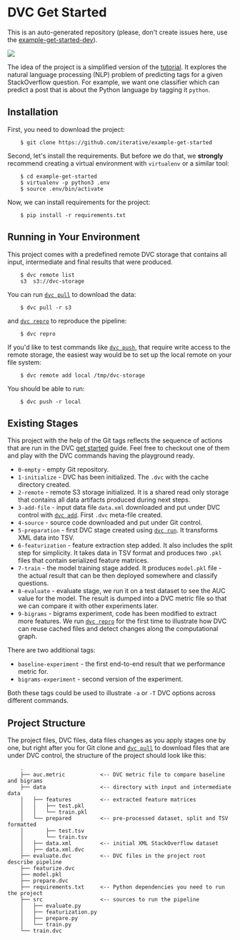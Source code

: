 # DVC Get Started

This is an auto-generated repository (please, don't create issues here, use the
[example-get-started-dev](https://github.com/iterative/example-get-started-dev)).

![](https://dvc.org/static/img/example-flow-2x.png)

The idea of the project is a simplified version of the
[tutorial](https://dvc.org/doc/tutorial). It explores the natural language
processing (NLP) problem of predicting tags for a given StackOverflow question.
For example, we want one classifier which can predict a post that is about the
Python language by tagging it `python`.

## Installation

First, you need to download the project:

```shell
    $ git clone https://github.com/iterative/example-get-started
```

Second, let's install the requirements. But before we do that, we **strongly**
recommend creating a virtual environment with `virtualenv` or a similar tool:

```shell
    $ cd example-get-started
    $ virtualenv -p python3 .env
    $ source .env/bin/activate
```

Now, we can install requirements for the project:

```shell
    $ pip install -r requirements.txt
```

## Running in Your Environment

This project comes with a predefined remote DVC storage that contains all input,
intermediate and final results that were produced.

```shell
    $ dvc remote list
    s3	s3://dvc-storage
```

You can run [`dvc pull`](https://man.dvc.org/pull) to download the data:

```shell
    $ dvc pull -r s3
```

and [`dvc repro`](https://man.dvc.org/repro) to reproduce the pipeline:

```shell
    $ dvc repro
```

If you'd like to test commands like [`dvc push`](https://man.dvc.org/push),
that require write access to the remote storage, the easiest way would be to set
up the local remote on your file system:

```shell
    $ dvc remote add local /tmp/dvc-storage
```

You should be able to run:

```shell
    $ dvc push -r local
```

## Existing Stages

This project with the help of the Git tags reflects the sequence of actions that
are run in the DVC [get started](https://dvc.org/doc/get-started) guide. Feel
free to checkout one of them and play with the DVC commands having the
playground ready.

- `0-empty` - empty Git repository.
- `1-initialize` - DVC has been initialized. The `.dvc` with the cache directory
  created.
- `2-remote` - remote S3 storage initialized. It is a shared read only storage
  that contains all data artifacts produced during next steps.
- `3-add-file` - input data file `data.xml` downloaded and put under DVC
  control with [`dvc add`](https://man.dvc.org/add). First `.dvc` meta-file
  created.
- `4-source` - source code downloaded and put under Git control.
- `5-preparation` - first DVC stage created using
  [`dvc run`](https://man.dvc.org/run). It transforms XML data into TSV.
- `6-featurization` - feature extraction step added. It also includes the split
  step for simplicity. It takes data in TSV format and produces two `.pkl` files
  that contain serialized feature matrices.
- `7-train` - the model training stage added. It produces `model.pkl` file - the
  actual result that can be then deployed somewhere and classify questions.
- `8-evaluate` - evaluate stage, we run it on a test dataset to see the AUC
  value for the model. The result is dumped into a DVC metric file so that we
  can compare it with other experiments later.
- `9-bigrams` - bigrams experiment, code has been modified to extract more
  features. We run [`dvc repro`](https://man.dvc.org/repro) for the first time
  to illustrate how DVC can reuse cached files and detect changes along the
  computational graph.

There are two additional tags:

- `baseline-experiment` - the first end-to-end result that we performance metric
  for.
- `bigrams-experiment` - second version of the experiment.

Both these tags could be used to illustrate `-a` or `-T` DVC options across
different commands.

## Project Structure

The project files, DVC files, data files changes as you apply stages one by one,
but right after you for Git clone and [`dvc pull`](https://man.dvc.org/pull) to
download files that are under DVC control, the structure of the project should
look like this:

```shell
    .
    ├── auc.metric           <-- DVC metric file to compare baseline and bigrams
    ├── data                 <-- directory with input and intermediate data
    │   ├── features         <-- extracted feature matrices
    │   │   ├── test.pkl
    │   │   └── train.pkl
    │   └── prepared         <-- pre-processed dataset, split and TSV formatted
    │       ├── test.tsv
    │       └── train.tsv    
    │   ├── data.xml         <-- initial XML StackOverflow dataset
    │   ├── data.xml.dvc
    ├── evaluate.dvc         <-- DVC files in the project root describe pipeline
    ├── featurize.dvc
    ├── model.pkl
    ├── prepare.dvc
    ├── requirements.txt     <-- Python dependencies you need to run the project
    ├── src                  <-- sources to run the pipeline
    │   ├── evaluate.py
    │   ├── featurization.py
    │   ├── prepare.py
    │   └── train.py
    └── train.dvc
```

